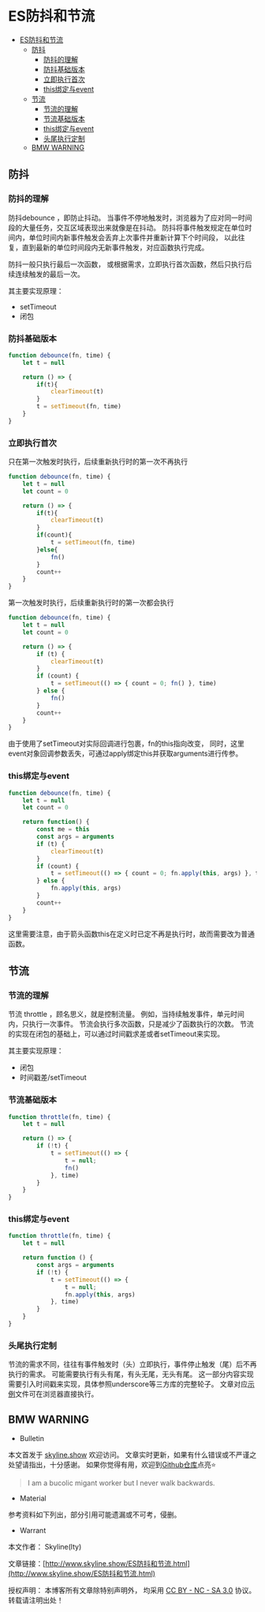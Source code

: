 # ES防抖和节流

<!-- @import "[TOC]" {cmd="toc" depthFrom=1 depthTo=6 orderedList=false} -->

<!-- code_chunk_output -->

- [ES防抖和节流](#es防抖和节流)
  - [防抖](#防抖)
    - [防抖的理解](#防抖的理解)
    - [防抖基础版本](#防抖基础版本)
    - [立即执行首次](#立即执行首次)
    - [this绑定与event](#this绑定与event)
  - [节流](#节流)
    - [节流的理解](#节流的理解)
    - [节流基础版本](#节流基础版本)
    - [this绑定与event](#this绑定与event-1)
    - [头尾执行定制](#头尾执行定制)
  - [BMW WARNING](#bmw-warning)

<!-- /code_chunk_output -->

## 防抖

### 防抖的理解

防抖debounce ，即防止抖动。
当事件不停地触发时，浏览器为了应对同一时间段的大量任务，交互区域表现出来就像是在抖动。
防抖将事件触发规定在单位时间内，单位时间内新事件触发会丢弃上次事件并重新计算下个时间段，
以此往复，直到最新的单位时间段内无新事件触发，对应函数执行完成。

防抖一般只执行最后一次函数，
或根据需求，立即执行首次函数，然后只执行后续连续触发的最后一次。

其主要实现原理：

* setTimeout
* 闭包

### 防抖基础版本

```jsx
function debounce(fn, time) {
    let t = null

    return () => {
        if(t){
            clearTimeout(t)
        }
        t = setTimeout(fn, time)
    }
}
```

### 立即执行首次

只在第一次触发时执行，后续重新执行时的第一次不再执行

```jsx
function debounce(fn, time) {
    let t = null
    let count = 0

    return () => {
        if(t){
            clearTimeout(t)
        }
        if(count){
            t = setTimeout(fn, time)
        }else{
            fn()
        }
        count++
    }
}
```

第一次触发时执行，后续重新执行时的第一次都会执行

```jsx
function debounce(fn, time) {
    let t = null
    let count = 0

    return () => {
        if (t) {
            clearTimeout(t)
        }
        if (count) {
            t = setTimeout(() => { count = 0; fn() }, time)
        } else {
            fn()
        }
        count++
    }
}
```

由于使用了setTimeout对实际回调进行包裹，fn的this指向改变，
同时，这里event对象回调参数丢失，可通过apply绑定this并获取arguments进行传参。

### this绑定与event

```jsx
function debounce(fn, time) {
    let t = null
    let count = 0

    return function() {
        const me = this
        const args = arguments
        if (t) {
            clearTimeout(t)
        }
        if (count) {
            t = setTimeout(() => { count = 0; fn.apply(this, args) }, time)
        } else {
            fn.apply(this, args)
        }
        count++
    }
}
```

这里需要注意，由于箭头函数this在定义时已定不再是执行时，故而需要改为普通函数。

## 节流

### 节流的理解

节流 throttle ，顾名思义，就是控制流量。
例如，当持续触发事件，单元时间内，只执行一次事件。
节流会执行多次函数，只是减少了函数执行的次数。
节流的实现在闭包的基础上，可以通过时间戳求差或者setTimeout来实现。

其主要实现原理：

* 闭包
* 时间戳差/setTimeout

### 节流基础版本

```js
function throttle(fn, time) {
    let t = null

    return () => {
        if (!t) {
            t = setTimeout(() => {
                t = null;
                fn()
            }, time)
        }
    }
}
```

### this绑定与event

```jsx
function throttle(fn, time) {
    let t = null

    return function () {
        const args = arguments
        if (!t) {
            t = setTimeout(() => {
                t = null;
                fn.apply(this, args)
            }, time)
        }
    }
}
```

### 头尾执行定制

节流的需求不同，往往有事件触发时（头）立即执行，事件停止触发（尾）后不再执行的需求。
可能需要执行有头有尾，有头无尾，无头有尾。
这一部分内容实现需要引入时间戳来实现，具体参照underscore等三方库的完整轮子。
文章对应[示例](https://github.com/skylinety/Blog/blob/main/Demos/Major/JS/ES/Debounce_Throttle.html)文件可在浏览器直接执行。
## BMW WARNING

- Bulletin

本文首发于 [skyline.show](http://www.skyline.show) 欢迎访问。
文章实时更新，如果有什么错误或不严谨之处望请指出，十分感谢。
如果你觉得有用，欢迎到[Github仓库](https://github.com/skylinety/Blog)点亮⭐️


> I am a bucolic migant worker but I never walk backwards.

- Material

参考资料如下列出，部分引用可能遗漏或不可考，侵删。

>  

- Warrant

本文作者： Skyline(lty)

文章链接：[http://www.skyline.show/ES防抖和节流.html](http://www.skyline.show/ES防抖和节流.html)

授权声明： 本博客所有文章除特别声明外， 均采用 [CC BY - NC - SA 3.0](https://creativecommons.org/licenses/by-nc-sa/3.0/deed.zh) 协议。 转载请注明出处！

